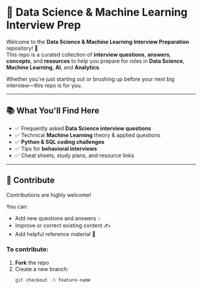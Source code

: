 # 🧠 Data Science & Machine Learning Interview Prep

Welcome to the **Data Science & Machine Learning Interview Preparation** repository! 🎯  
This repo is a curated collection of **interview questions**, **answers**, **concepts**, and **resources** to help you prepare for roles in **Data Science**, **Machine Learning**, **AI**, and **Analytics**.

Whether you're just starting out or brushing up before your next big interview—this repo is for you.

---

## 📚 What You'll Find Here

- ✅ Frequently asked **Data Science interview questions**
- ✅ Technical **Machine Learning** theory & applied questions
- ✅ **Python & SQL coding challenges**
- ✅ Tips for **behavioral interviews**
- ✅ Cheat sheets, study plans, and resource links

---

## 🤝 Contribute

Contributions are highly welcome!

You can:
- Add new questions and answers 💡
- Improve or correct existing content ✍️
- Add helpful reference material 📂

### To contribute:
1. **Fork** the repo
2. Create a new branch:
   ```bash
   git checkout -b feature-name
